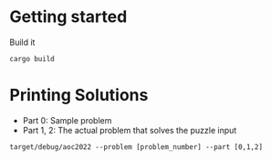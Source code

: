 # Getting started
Build it
```
cargo build
```

# Printing Solutions
* Part 0: Sample problem
* Part 1, 2: The actual problem that solves the puzzle input
```
target/debug/aoc2022 --problem [problem_number] --part [0,1,2]
```